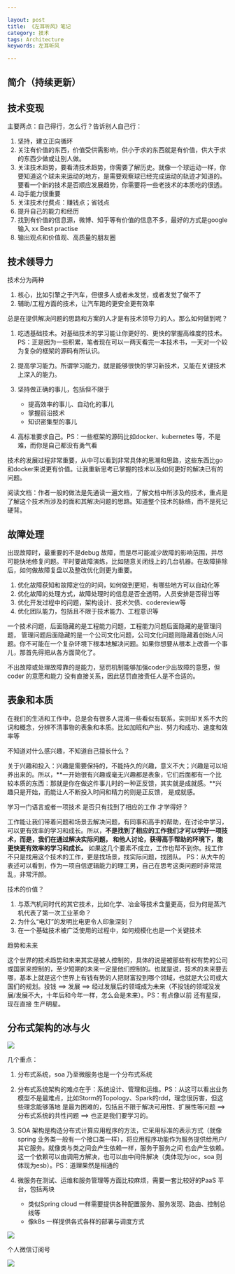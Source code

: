 ```yaml
---

layout: post
title: 《左耳听风》笔记
category: 技术
tags: Architecture
keywords: 左耳听风

---
```


## 简介（持续更新）

## 技术变现

主要两点：自己得行，怎么行？告诉别人自己行：

1. 坚持，建立正向循环
2. 关注有价值的东西，价值受供需影响，供小于求的东西就是有价值，供大于求的东西少做或让别人做。
3. 关注技术趋势，要看清技术趋势，你需要了解历史。就像一个球运动一样，你要知道这个球未来运动的地方，是需要观察球已经完成运动的轨迹才知道的。要看一个新的技术是否顺应发展趋势，你需要将一些老技术的本质吃的很透。
4. 动手能力很重要
5. 关注技术付费点：赚钱点；省钱点
6. 提升自己的能力和经历
7. 找到有价值的信息源，微博、知乎等有价值的信息不多，最好的方式是google 输入 xx Best practise
8. 输出观点和价值观、高质量的朋友圈

## 技术领导力

技术分为两种

1. 核心，比如引擎之于汽车，但很多人或者未发觉，或者发觉了做不了
2. 辅助/工程方面的技术，让汽车跑的更安全更有效率

总是在提供解决问题的思路和方案的人才是有技术领导力的人。那么如何做到呢？

1. 吃透基础技术。对基础技术的学习能让你更好的、更快的掌握高维度的技术。PS：正是因为一些积累，笔者现在可以一两天看完一本技术书，一天对一个较为复杂的框架的源码有所认识。
2. 提高学习能力。所谓学习能力，就是能够很快的学习新技术，又能在关键技术上深入的能力。
3. 坚持做正确的事儿，包括但不限于

	* 提高效率的事儿、自动化的事儿
	* 掌握前沿技术
	* 知识密集型的事儿

4. 高标准要求自己。PS：一些框架的源码比如docker、kubernetes 等，不是难，而你是自己都没有勇气看

技术的发展过程非常重要，从中可以看到非常具体的思潮和思路，这些东西比go和docker来说更有价值。让我重新思考已掌握的技术以及如何更好的解决已有的问题。

阅读文档：作者一般的做法是先通读一遍文档，了解文档中所涉及的技术，重点是了解这个技术所涉及的面和其解决问题的思路。知道整个技术的脉络，而不是死记硬背。

## 故障处理

出现故障时，最重要的不是debug 故障，而是尽可能减少故障的影响范围，并尽可能快地修复问题。平时要故障演练，比如随意关闭线上的几台机器。在故障排除后，如何做故障复盘以及整改优化则更为重要。

1. 优化故障获知和故障定位的时间，如何做到更短，有哪些地方可以自动化等
2. 优化故障的处理方式，故障处理时的信息是否全透明，人员安排是否得当等
3. 优化开发过程中的问题，架构设计、技术欠债、codereview等
4. 优化团队能力，包括且不限于技术能力、工程意识等

一个技术问题，后面隐藏的是工程能力问题，工程能力问题后面隐藏的是管理问题， 管理问题后面隐藏的是一个公司文化问题，公司文化问题则隐藏着创始人问题。你不可能在一个复杂环境下根本地解决问题。如果你想要从根本上改善一个事儿，那首先得把从各方面简化了。

不出故障或处理故障靠的是能力，惩罚机制能够加强coder少出故障的意愿，但coder 的意愿和能力 没有直接关系，因此惩罚直接责任人是不合适的。


## 表象和本质

在我们的生活和工作中，总是会有很多人混淆一些看似有联系，实则却关系不大的词和概念，分辨不清事物的表象和本质。比如加班和产出、努力和成功、速度和效率等

不知道对什么感兴趣，不知道自己擅长什么？

关于兴趣和投入：兴趣是需要保持的，不能持久的兴趣，意义不大；兴趣是可以培养出来的。所以，**一开始很有兴趣或毫无兴趣都是表象，它们后面都有一个比较本质的东西：那就是你在做这件事儿时的一种正反馈，其实就是成就感。**兴趣只是开始，而能让人不断投入时间和精力的则是正反馈， 是成就感。

学习一门语言或者一项技术 是否只有找到了相应的工作 才学得好？

工作能让我们带着问题和场景去解决问题，有同事和高手的帮助，在讨论中学习，可以更有效率的学习和成长。所以，**不是找到了相应的工作我们才可以学好一项技术，而是，我们在通过解决实际问题， 和他人讨论，获得高手帮助的环境下，能更快更有效率的学习和成长。** 如果这几个要素不成立，工作也帮不到你。找工作不只是找用这个技术的工作，更是找场景，找实际问题，找团队。 PS：从大牛的表述可以看到，作为一项自信逻辑能力的理工男，自己在思考这类问题时非常混乱，非常汗颜。

技术的价值？

1. 与蒸汽机同时代的其它技术，比如化学、冶金等技术含量更高，但为何是蒸汽机代表了第一次工业革命？
2. 为什么“电灯”的发明比电更令人印象深刻？
3. 在一个基础技术被广泛使用的过程中，如何规模化也是一个关键技术

趋势和未来

这个世界的技术趋势和未来其实是被人控制的，具体的说是被那些有权有势的公司或国家来控制的，至少短期的未来一定是他们控制的。也就是说，技术的未来要去哪，基本上就是这个世界上有钱有势的人把财富投到哪个领域，也就是大公司或大国们的规划。投钱 ==> 发展 ==> 经过发展后的领域成为未来（不投钱的领域没发展/发展不大，十年后和今年一样，怎么会是未来）。PS：有点像以前 还有星探，现在直接 生产明星。

## 分布式架构的冰与火

![](/public/upload/zuoerduohaozi_distribution_system.jpg)

几个重点：

1. 分布式系统，soa 乃至微服务也是一个分布式系统
1. 分布式系统架构的难点在于：系统设计、管理和运维。PS：从这可以看出业务模型不是最难点，比如Storm的Topology、Spark的rdd，理念很厉害，但这些理念能够落地 是最为困难的，包括且不限于解决可用性、扩展性等问题 ==> 分布式系统的共性问题 ==> 也正是我们要学习的。
2. SOA 架构是构造分布式计算应用程序的方法，它采用标准的表示方式（就像spring 业务类一般有一个接口类一样），将应用程序功能作为服务提供给用户/其它服务。就像类与类之间会产生依赖一样，服务于服务之间 也会产生依赖。这一个依赖可以由调用方解决，也可以由中间件解决（类体现为ioc，soa 则体现为esb）。PS：道理果然是相通的
3. 微服务在测试、运维和服务管理等方面比较麻烦，需要一套比较好的PaaS 平台，包括两块

	* 类似Spring cloud 一样需要提供各种配置服务、服务发现、路由、控制总线等
	* 像k8s 一样提供各式各样的部署与调度方式
	
![](/public/upload/architecture/zuoerduohaozi_post.JPG)

个人微信订阅号

![](/public/upload/qrcode_for_gh.jpg)